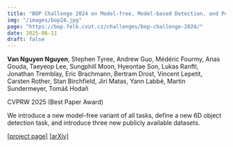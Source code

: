 ```yaml
---
title: "BOP Challenge 2024 on Model-free, Model-based Detection, and Pose Estimation of Unseen Rigid Objects"
img: "/images/bop24.jpg"
page: "https://bop.felk.cvut.cz/challenges/bop-challenge-2024/"
date: 2025-06-11
draft: false
---
```

**Van Nguyen Nguyen**, Stephen Tyree, Andrew Guo, Médéric Fourmy, Anas Gouda, Taeyeop Lee, Sungphill Moon, Hyeontae Son, Lukas Ranftl, Jonathan Tremblay, Eric Brachmann, Bertram Drost, Vincent Lepetit, Carsten Rother, Stan Birchfield, Jiri Matas, Yann Labbé, Martin Sundermeyer, Tomáš Hodaň

CVPRW 2025 <span class="red">(Best Paper Award)</span>

We introduce a new model-free variant of all tasks, define a new 6D object detection task, and introduce three new publicly available datasets.

[[project page]](https://bop.felk.cvut.cz/challenges/bop-challenge-2024/)  [[arXiv]](https://arxiv.org/pdf/2504.02812)